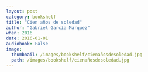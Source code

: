 ```yaml
---
layout: post
category: bookshelf
title: "Cien años de soledad"
author: "Gabriel García Márquez"
when: 2016
date: 2016-01-01
audiobook: False
image:
  thumbnail: /images/bookshelf/cienañosdesoledad.jpg
  path: /images/bookshelf/cienañosdesoledad.jpg
---
```

